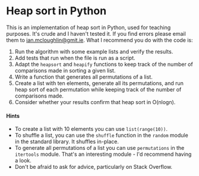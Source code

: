 # Heap sort in Python
This is an implementation of heap sort in Python, used for teaching purposes.
It's crude and I haven't tested it.
If you find errors please email them to [ian.mcloughlin@gmit.ie](mailto:ian.mcloughlin@gmit.ie).
What I recommend you do with the code is:

1. Run the algorithm with some example lists and verify the results.
2. Add tests that run when the file is run as a script.
3. Adapt the `heapsort` and `heapify` functions to keep track of the number of comparisons made in sorting a given list.
4. Write a function that generates all permutations of a list.
5. Create a list with ten elements, generate all its permutations, and run heap sort of each permutation while keeping track of the number of comparisons made.
6. Consider whether your results confirm that heap sort in O(nlogn).

#### Hints

- To create a list with 10 elements you can use `list(range(10))`.
- To shuffle a list, you can use the `shuffle` function in the `random` module in the standard library. It shuffles in-place.
- To generate all permutations of a list you can use `permutations` in the `itertools` module. That's an interesting module - I'd recommend having a look.
- Don't be afraid to ask for advice, particularly on Stack Overflow.
